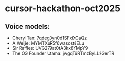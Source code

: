 # cursor-hackathon-oct2025


## Voice models:
- Cheryl Tan: 7qdeg0yn0d1SFxiXCaQz
- A Weijie: MYMTXuR5f6wasost8ELu
- Sir Raffles: UVG279at0tA3kx8YMpY9
- The OG Founder Utama: jwgqT6RTmzByLL2GerTR